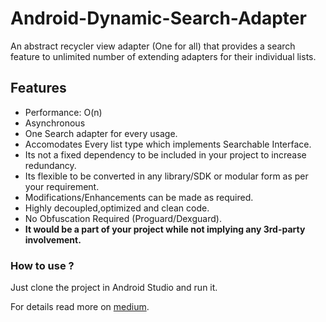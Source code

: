 # Android-Dynamic-Search-Adapter
An abstract recycler view adapter (One for all) that provides a search feature to unlimited number of extending adapters for their individual lists.

## Features
 - Performance: O(n)
 - Asynchronous
 - One Search adapter for every usage.
 - Accomodates Every list type which implements Searchable Interface.
 - Its not a fixed dependency to be included in your project to increase redundancy.
 - Its flexible to be converted in any library/SDK or modular form as per your requirement.
 - Modifications/Enhancements can be made as required.
 - Highly decoupled,optimized and clean code.
 - No Obfuscation Required (Proguard/Dexguard).
 - **It would be a part of your project while not implying any 3rd-party involvement.**
 
 ### How to use ?

   Just clone the project in Android Studio and run it.
  
   For details read more on [medium](https://android.jlelse.eu/search-on-recycler-view-android-e7661479481).
